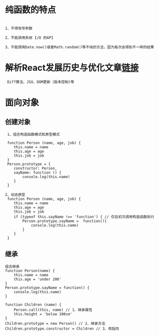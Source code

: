 # 纯函数的特点

```

1、不得改写参数

2、不能调用系统 I/O 的API

3、不能调用Date.now()或者Math.random()等不纯的方法，因为每次会得到不一样的结果

```

# 解析React发展历史与优化文章[链接](http://mp.weixin.qq.com/s?__biz=MjM5MTA1MjAxMQ==&mid=2651227848&idx=1&sn=536dcf60dd2d9df86d4092bd4c2cef9e&chksm=bd495f4c8a3ed65af05a1624ea14de8712afa3c22298965744e27871d5b6665f57c5a6b3dcf2&mpshare=1&scene=23&srcid=0227GgxfKZvSFM39mIvEsqRf#rd)
```
 Diff算法、JSX、DOM更新（版本控制)等
```





# 面向对象

##  创建对象

```
 1、组合构造函数模式和原型模式

 function Person (name, age, job) {
    this.name = name
    this.age = age
    this.job = job
 }
 Person.prototype = {
    constructor: Person,
    sayName: function () {
        console.log(this.name)
    }
 }

2、动态原型
 function Person (name, age, job) {
    this.name = name
    this.age = age
    this.job = job
    if (typeof this.sayName !== 'function') { // 仅在初次调用构造函数执行
        Person.prototype.sayName =  function(){
            console.log(this.name)
        }
    }
 }

```

##  继承
```
组合继承
function Person(name) {
    this.name = name
    this.age = 'under 200'
}
Person.prototype.sayName = function() {
    console.log(this.name)
}

function Children (name) {
    Person.call(this, name) // 1、继承属性
    this.height = 'below 100cm'
}
Children.prototype = new Person() // 2、继承方法
Children.prototype.constructor = Children // 3、改指向

```

